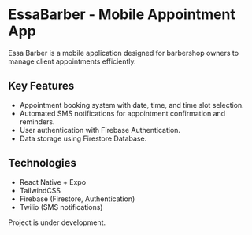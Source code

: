 # EssaBarber - Mobile Appointment App

Essa Barber is a mobile application designed for barbershop owners to manage client appointments efficiently.

## Key Features

- Appointment booking system with date, time, and time slot selection.
- Automated SMS notifications for appointment confirmation and reminders.
- User authentication with Firebase Authentication.
- Data storage using Firestore Database.

## Technologies

- React Native + Expo
- TailwindCSS
- Firebase (Firestore, Authentication)
- Twilio (SMS notifications)

Project is under development.
